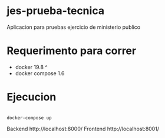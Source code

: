 # jes-prueba-tecnica
Aplicacion para pruebas ejercicio de ministerio publico

# Requerimento para correr

* docker 19.8 ^
* docker compose 1.6

# Ejecucion

<code>
docker-compose up
</code>

Backend  http://localhost:8000/
Frontend  http://localhost:8001/